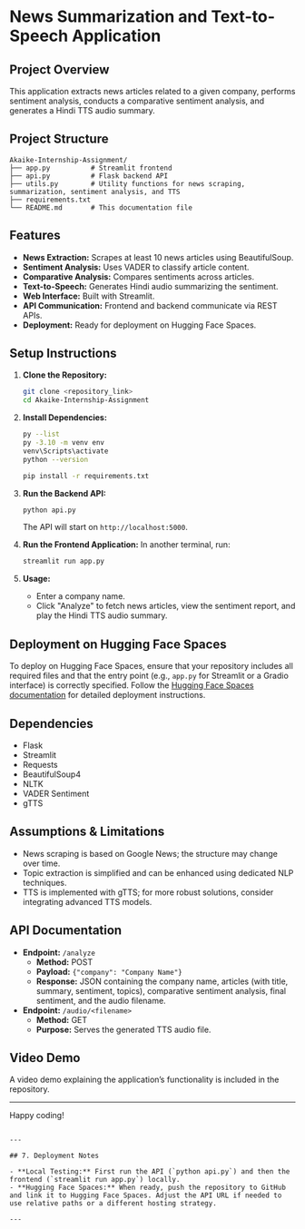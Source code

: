 # News Summarization and Text-to-Speech Application

## Project Overview
This application extracts news articles related to a given company, performs sentiment analysis, conducts a comparative sentiment analysis, and generates a Hindi TTS audio summary.

## Project Structure
```
Akaike-Internship-Assignment/
├── app.py          # Streamlit frontend
├── api.py          # Flask backend API
├── utils.py        # Utility functions for news scraping, summarization, sentiment analysis, and TTS
├── requirements.txt
└── README.md       # This documentation file
```

## Features
- **News Extraction:** Scrapes at least 10 news articles using BeautifulSoup.
- **Sentiment Analysis:** Uses VADER to classify article content.
- **Comparative Analysis:** Compares sentiments across articles.
- **Text-to-Speech:** Generates Hindi audio summarizing the sentiment.
- **Web Interface:** Built with Streamlit.
- **API Communication:** Frontend and backend communicate via REST APIs.
- **Deployment:** Ready for deployment on Hugging Face Spaces.

## Setup Instructions

1. **Clone the Repository:**
   ```bash
   git clone <repository_link>
   cd Akaike-Internship-Assignment
   ```

2. **Install Dependencies:**
   ```bash
   py --list
   py -3.10 -m venv env
   venv\Scripts\activate
   python --version

   pip install -r requirements.txt
   ```

3. **Run the Backend API:**
   ```bash
   python api.py
   ```
   The API will start on `http://localhost:5000`.

4. **Run the Frontend Application:**
   In another terminal, run:
   ```bash
   streamlit run app.py
   ```

5. **Usage:**
   - Enter a company name.
   - Click "Analyze" to fetch news articles, view the sentiment report, and play the Hindi TTS audio summary.

## Deployment on Hugging Face Spaces
To deploy on Hugging Face Spaces, ensure that your repository includes all required files and that the entry point (e.g., `app.py` for Streamlit or a Gradio interface) is correctly specified. Follow the [Hugging Face Spaces documentation](https://huggingface.co/spaces) for detailed deployment instructions.

## Dependencies
- Flask
- Streamlit
- Requests
- BeautifulSoup4
- NLTK
- VADER Sentiment
- gTTS

## Assumptions & Limitations
- News scraping is based on Google News; the structure may change over time.
- Topic extraction is simplified and can be enhanced using dedicated NLP techniques.
- TTS is implemented with gTTS; for more robust solutions, consider integrating advanced TTS models.

## API Documentation
- **Endpoint:** `/analyze`
  - **Method:** POST
  - **Payload:** `{"company": "Company Name"}`
  - **Response:** JSON containing the company name, articles (with title, summary, sentiment, topics), comparative sentiment analysis, final sentiment, and the audio filename.
- **Endpoint:** `/audio/<filename>`
  - **Method:** GET
  - **Purpose:** Serves the generated TTS audio file.

## Video Demo
A video demo explaining the application’s functionality is included in the repository.

---

Happy coding!
```

---

## 7. Deployment Notes

- **Local Testing:** First run the API (`python api.py`) and then the frontend (`streamlit run app.py`) locally.
- **Hugging Face Spaces:** When ready, push the repository to GitHub and link it to Hugging Face Spaces. Adjust the API URL if needed to use relative paths or a different hosting strategy.

---
